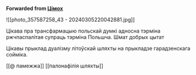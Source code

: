 **Forwarded from [Цімох](https://t.me/Tusajas)**

![[photo_357587258_43 - 20240305220042881.jpg]]

Цікава пра трансфармацыю польскай думкі адносна тэрміна ржчпаспалітая супраць тэрміна Польшча. Шмат добрых цытат

Цікавы прыклад дуалізму літоўскай шляхты на прыкладзе гарадзенскага сойміка.

[[@ памежжа]]
[[палонафілія шляхты]]
